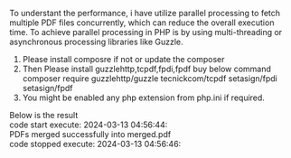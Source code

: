 To understant  the performance, i have utilize parallel processing to 
fetch multiple PDF files concurrently, which can reduce the overall execution time. To achieve parallel processing in PHP is by using multi-threading or asynchronous processing libraries like Guzzle.


1. Please install composre if not or update the composer
2. Then Please install guzzlehttp,tcpdf,fpdi,fpdf buy below command
	composer require guzzlehttp/guzzle tecnickcom/tcpdf setasign/fpdi setasign/fpdf
3. You might be enabled any php extension from php.ini if required.

Below is the result <br>
code start execute: 2024-03-13 04:56:44:<br>
PDFs merged successfully into merged.pdf<br>
code stopped execute: 2024-03-13 04:56:46:<br>

